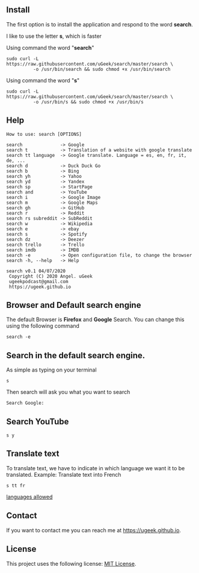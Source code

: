 ## Install
The first option is to install the application and respond to the word **search**.

I like to use the letter **s**, which is faster

Using command the word "**search**"

```
sudo curl -L https://raw.githubusercontent.com/uGeek/search/master/search \
          -o /usr/bin/search && sudo chmod +x /usr/bin/search
```

Using command the word "**s**"

```
sudo curl -L https://raw.githubusercontent.com/uGeek/search/master/search \
          -o /usr/bin/s && sudo chmod +x /usr/bin/s
```

## Help

```
How to use: search [OPTIONS]

search              -> Google
search t            -> Translation of a website with google translate
search tt language  -> Google translate. Language = es, en, fr, it, de, ...
search d            -> Duck Duck Go
search b            -> Bing
search yh           -> Yahoo
search yd           -> Yandex
search sp           -> StartPage
search and          -> YouTube
search i            -> Google Image
search m            -> Google Maps
search gh           -> GitHub
search r            -> Reddit
search rs subreddit -> SubReddit
search w            -> Wikipedia
search e            -> ebay
search s            -> Spotify
search dz           -> Deezer
search trello       -> Trello
search imdb         -> IMDB
search -e           -> Open configuration file, to change the browser
search -h, --help   -> Help

search v0.1 04/07/2020
 Copyright (C) 2020 Angel. uGeek
 ugeekpodcast@gmail.com
 https://ugeek.github.io
 ```
## Browser and Default search engine
The default Browser is **Firefox** and **Google** Search. You can change this using the following command

```
search -e
```

## Search in the default search engine.

As simple as typing on your terminal
```
s
```
Then search will ask you what you want to search
```
Search Google:  
```

## Search YouTube

```
s y
```

## Translate text
To translate text, we have to indicate in which language we want it to be translated.
Example: Translate text into French

```
s tt fr
```
[languages allowed](https://cloud.google.com/translate/docs/languages)


## Contact

If you want to contact me you can reach me at https://ugeek.github.io.

## License

This project uses the following license: [MIT License](https://choosealicense.com/licenses/mit/).






